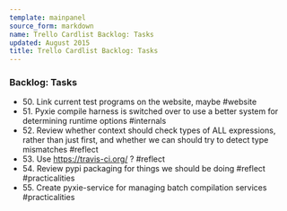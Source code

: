 ```yaml
---
template: mainpanel
source_form: markdown
name: Trello Cardlist Backlog: Tasks
updated: August 2015
title: Trello Cardlist Backlog: Tasks
---
```

### Backlog: Tasks

* 50\. Link current test programs on the website, maybe #website
* 51\. Pyxie compile harness is switched over to use a better system for determining runtime options #internals
* 52\. Review whether context should check types of ALL expressions, rather than just first, and whether we can should try to detect type mismatches #reflect
* 53\. Use https://travis-ci.org/ ? #reflect
* 54\. Review pypi packaging for things we should be doing #reflect #practicalities
* 55\. Create pyxie-service for managing batch compilation services #practicalities
